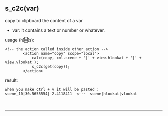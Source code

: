 
## s_c2c(var) 


copy to clipboard the content of a var

* var: it contains a text or number or whatever.


usage (h:m:s):
```
<!-- the action called inside other action -->
        <action name="copy" scope="local">
            calc(copy, xml.scene + '|' + view.hlookat + '|' + view.vlookat );
            s_c2c(get(copy));
        </action>

```
result:
```
when you make ctrl + v it will be pasted :  scene_10|30.5655554|-2.4118411  <···  scene|hlookat|vlookat

```

</br>

___
